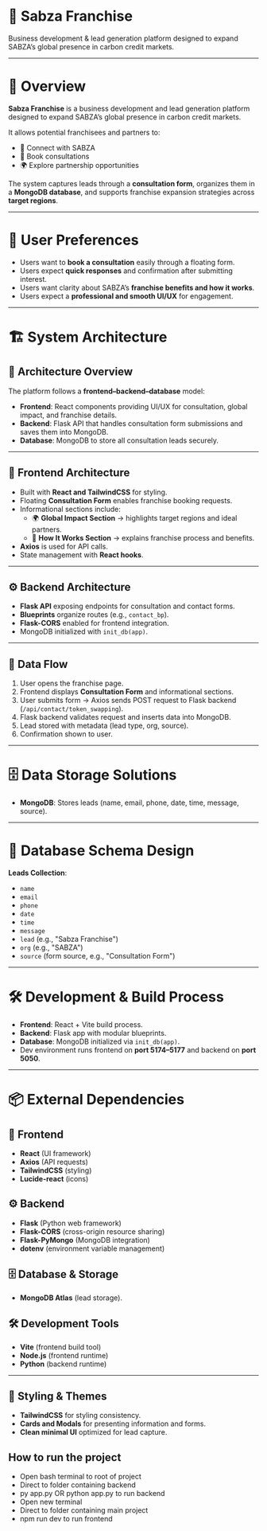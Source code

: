 # 🏢 Sabza Franchise  
Business development & lead generation platform designed to expand SABZA’s global presence in carbon credit markets.  

---

# 🎯 Overview  
**Sabza Franchise** is a business development and lead generation platform designed to expand SABZA’s global presence in carbon credit markets.  

It allows potential franchisees and partners to:  
- 🤝 Connect with SABZA  
- 📅 Book consultations  
- 🌍 Explore partnership opportunities  

The system captures leads through a **consultation form**, organizes them in a **MongoDB database**, and supports franchise expansion strategies across **target regions**.  

---

# 👥 User Preferences  
- Users want to **book a consultation** easily through a floating form.  
- Users expect **quick responses** and confirmation after submitting interest.  
- Users want clarity about SABZA’s **franchise benefits and how it works**.  
- Users expect a **professional and smooth UI/UX** for engagement.  

---

# 🏗️ System Architecture  

## 🧩 Architecture Overview  
The platform follows a **frontend–backend–database** model:  
- **Frontend**: React components providing UI/UX for consultation, global impact, and franchise details.  
- **Backend**: Flask API that handles consultation form submissions and saves them into MongoDB.  
- **Database**: MongoDB to store all consultation leads securely.  

---

## 🎨 Frontend Architecture  
- Built with **React and TailwindCSS** for styling.  
- Floating **Consultation Form** enables franchise booking requests.  
- Informational sections include:  
  - 🌍 **Global Impact Section** → highlights target regions and ideal partners.  
  - 🔗 **How It Works Section** → explains franchise process and benefits.  
- **Axios** is used for API calls.  
- State management with **React hooks**.  

---

## ⚙️ Backend Architecture  
- **Flask API** exposing endpoints for consultation and contact forms.  
- **Blueprints** organize routes (e.g., `contact_bp`).  
- **Flask-CORS** enabled for frontend integration.  
- MongoDB initialized with `init_db(app)`.  

---

## 🔄 Data Flow  
1. User opens the franchise page.  
2. Frontend displays **Consultation Form** and informational sections.  
3. User submits form → Axios sends POST request to Flask backend (`/api/contact/token_swapping`).  
4. Flask backend validates request and inserts data into MongoDB.  
5. Lead stored with metadata (lead type, org, source).  
6. Confirmation shown to user.  

---

# 🗄️ Data Storage Solutions  
- **MongoDB**: Stores leads (name, email, phone, date, time, message, source).  

---

# 🧱 Database Schema Design  
**Leads Collection**:  
- `name`  
- `email`  
- `phone`  
- `date`  
- `time`  
- `message`  
- `lead` (e.g., "Sabza Franchise")  
- `org` (e.g., "SABZA")  
- `source` (form source, e.g., "Consultation Form")  

---

# 🛠️ Development & Build Process  
- **Frontend**: React + Vite build process.  
- **Backend**: Flask app with modular blueprints.  
- **Database**: MongoDB initialized via `init_db(app)`.  
- Dev environment runs frontend on **port 5174–5177** and backend on **port 5050**.  

---

# 📦 External Dependencies  

## 🎨 Frontend  
- **React** (UI framework)  
- **Axios** (API requests)  
- **TailwindCSS** (styling)  
- **Lucide-react** (icons)  

## ⚙️ Backend  
- **Flask** (Python web framework)  
- **Flask-CORS** (cross-origin resource sharing)  
- **Flask-PyMongo** (MongoDB integration)  
- **dotenv** (environment variable management)  

## 🗄️ Database & Storage  
- **MongoDB Atlas** (lead storage).  

## 🛠️ Development Tools  
- **Vite** (frontend build tool)  
- **Node.js** (frontend runtime)  
- **Python** (backend runtime)  

---

## 🎨 Styling & Themes  
- **TailwindCSS** for styling consistency.  
- **Cards and Modals** for presenting information and forms.  
- **Clean minimal UI** optimized for lead capture.  

## How to run the project
- Open bash terminal to root of project
- Direct to folder containing backend
- py app.py OR python app.py to run backend
- Open new terminal
- Direct to folder containing main project
- npm run dev to run frontend
